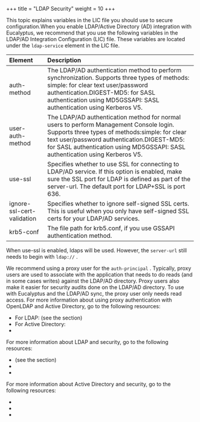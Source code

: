 +++
title = "LDAP Security"
weight = 10
+++

This topic explains variables in the LIC file you should use to secure configuration.When you enable LDAP/Active Directory (AD) integration with Eucalyptus, we recommend that you use the following variables in the LDAP/AD Integration Configuration (LIC) file. These variables are located under the `ldap-service` element in the LIC file. 



| Element | Description | 
|  :---- |  :---- | 
| auth-method | The LDAP/AD authentication method to perform synchronization. Supports three types of methods: simple: for clear text user/password authentication.DIGEST-MD5: for SASL authentication using MD5GSSAPI: SASL authentication using Kerberos V5. | 
| user-auth-method | The LDAP/AD authentication method for normal users to perform Management Console login. Supports three types of methods:simple: for clear text user/password authentication.DIGEST-MD5: for SASL authentication using MD5GSSAPI: SASL authentication using Kerberos V5. | 
| use-ssl | Specifies whether to use SSL for connecting to LDAP/AD service. If this option is enabled, make sure the SSL port for LDAP is defined as part of the server-url. The default port for LDAP+SSL is port 636. | 
| ignore-ssl-cert-validation | Specifies whether to ignore self-signed SSL certs. This is useful when you only have self-signed SSL certs for your LDAP/AD services. | 
| krb5-conf | The file path for krb5.conf, if you use GSSAPI authentication method. | 

When use-ssl is enabled, ldaps will be used. However, the `server-url` still needs to begin with `ldap://` . 

We recommend using a proxy user for the `auth-principal` . Typically, proxy users are used to associate with the application that needs to do reads (and in some cases writes) against the LDAP/AD directory. Proxy users also make it easier for security audits done on the LDAP/AD directory. To use with Eucalyptus and the LDAP/AD sync, the proxy user only needs read access. For more information about using proxy authentication with OpenLDAP and Active Directory, go to the following resources: 



* For LDAP: (see the section) 
* For Active Directory: 
* 
For more information about LDAP and security, go to the following resources: 



* (see the section) 
* 
* 
For more information about Active Directory and security, go to the following resources: 



* 
* 
* 
